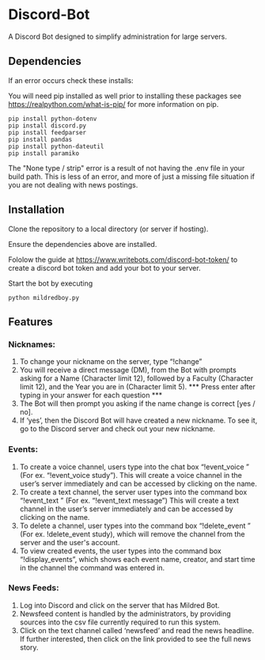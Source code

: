 # Discord-Bot
A Discord Bot designed to simplify administration for large servers.

## Dependencies

If an error occurs check these installs:

You will need pip installed as well prior to installing these packages see https://realpython.com/what-is-pip/ for more information on pip.

``` 
pip install python-dotenv
pip install discord.py
pip install feedparser
pip install pandas
pip install python-dateutil 
pip install paramiko
```

The "None type / strip" error is a result of not having the .env file in your build path. This is less of an error, and more of just a missing file situation if you are not dealing with news postings.

## Installation

Clone the repository to a local directory (or server if hosting).  

Ensure the dependencies above are installed.  

Fololow the guide at https://www.writebots.com/discord-bot-token/ to create a discord bot token and add your bot to your server.  

Start the bot by executing 

```python mildredboy.py```

## Features
### Nicknames:
1. To change your nickname on the server, type “!change”
2. You will receive a direct message (DM), from the Bot with prompts asking for a Name (Character limit 12), followed by a Faculty (Character limit 12), and the Year you are in (Character limit 5). *** Press enter after typing in your answer for each question ***
3. The Bot will then prompt you asking if the name change is correct [yes / no].
4. If ‘yes’, then the Discord Bot will have created a new nickname. To see it, go to the Discord server and check out your new nickname.

### Events:
1. To create a voice channel, users type into the chat box “!event_voice <name>” (For ex. “!event_voice study”). This will create a voice channel in the user’s server immediately and can be accessed by clicking on the name.
2. To create a text channel, the server user types into the command box “!event_text <name>” (For ex. “!event_text message”) This will create a text channel in the user’s server immediately and can be accessed by clicking on the name.
3. To delete a channel, user types into the command box “!delete_event <name>” (For ex. !delete_event study), which will remove the channel from the server and the user's account.
4. To view created events, the user types into the command box “!display_events”, which shows each event name, creator, and start time in the channel the command was entered in.

### News Feeds:
1. Log into Discord and click on the server that has Mildred Bot.
2. Newsfeed content is handled by the administrators, by providing sources into the csv file currently required to run this system.
3. Click on the text channel called ‘newsfeed’ and read the news headline. If further interested, then click on the link provided to see the full news story.

